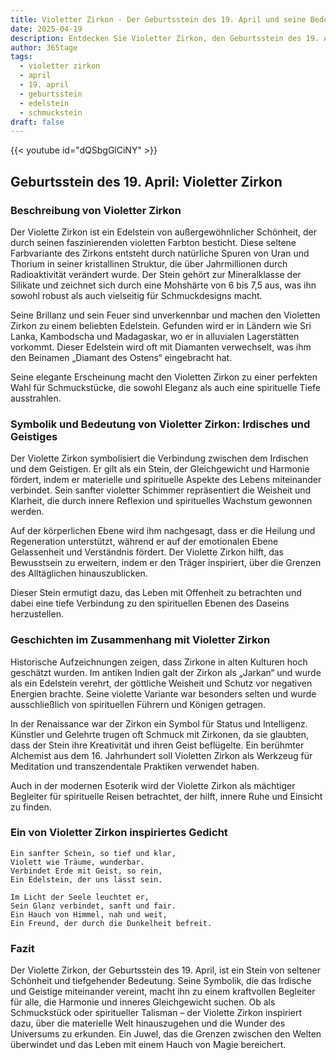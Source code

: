 ```yaml
---
title: Violetter Zirkon - Der Geburtsstein des 19. April und seine Bedeutung
date: 2025-04-19
description: Entdecken Sie Violetter Zirkon, den Geburtsstein des 19. April, der Irdisches und Geistiges symbolisiert. Seine Symbolik und Geschichte werden Sie inspirieren.
author: 365tage
tags:
  - violetter zirkon
  - april
  - 19. april
  - geburtsstein
  - edelstein
  - schmuckstein
draft: false
---
```


{{< youtube id="dQSbgGlCiNY" >}}

## Geburtsstein des 19. April: Violetter Zirkon

### Beschreibung von Violetter Zirkon

Der Violette Zirkon ist ein Edelstein von außergewöhnlicher Schönheit, der durch seinen faszinierenden violetten Farbton besticht. Diese seltene Farbvariante des Zirkons entsteht durch natürliche Spuren von Uran und Thorium in seiner kristallinen Struktur, die über Jahrmillionen durch Radioaktivität verändert wurde. Der Stein gehört zur Mineralklasse der Silikate und zeichnet sich durch eine Mohshärte von 6 bis 7,5 aus, was ihn sowohl robust als auch vielseitig für Schmuckdesigns macht.

Seine Brillanz und sein Feuer sind unverkennbar und machen den Violetten Zirkon zu einem beliebten Edelstein. Gefunden wird er in Ländern wie Sri Lanka, Kambodscha und Madagaskar, wo er in alluvialen Lagerstätten vorkommt. Dieser Edelstein wird oft mit Diamanten verwechselt, was ihm den Beinamen „Diamant des Ostens“ eingebracht hat.

Seine elegante Erscheinung macht den Violetten Zirkon zu einer perfekten Wahl für Schmuckstücke, die sowohl Eleganz als auch eine spirituelle Tiefe ausstrahlen.

### Symbolik und Bedeutung von Violetter Zirkon: Irdisches und Geistiges

Der Violette Zirkon symbolisiert die Verbindung zwischen dem Irdischen und dem Geistigen. Er gilt als ein Stein, der Gleichgewicht und Harmonie fördert, indem er materielle und spirituelle Aspekte des Lebens miteinander verbindet. Sein sanfter violetter Schimmer repräsentiert die Weisheit und Klarheit, die durch innere Reflexion und spirituelles Wachstum gewonnen werden.

Auf der körperlichen Ebene wird ihm nachgesagt, dass er die Heilung und Regeneration unterstützt, während er auf der emotionalen Ebene Gelassenheit und Verständnis fördert. Der Violette Zirkon hilft, das Bewusstsein zu erweitern, indem er den Träger inspiriert, über die Grenzen des Alltäglichen hinauszublicken.

Dieser Stein ermutigt dazu, das Leben mit Offenheit zu betrachten und dabei eine tiefe Verbindung zu den spirituellen Ebenen des Daseins herzustellen.

### Geschichten im Zusammenhang mit Violetter Zirkon

Historische Aufzeichnungen zeigen, dass Zirkone in alten Kulturen hoch geschätzt wurden. Im antiken Indien galt der Zirkon als „Jarkan“ und wurde als ein Edelstein verehrt, der göttliche Weisheit und Schutz vor negativen Energien brachte. Seine violette Variante war besonders selten und wurde ausschließlich von spirituellen Führern und Königen getragen.

In der Renaissance war der Zirkon ein Symbol für Status und Intelligenz. Künstler und Gelehrte trugen oft Schmuck mit Zirkonen, da sie glaubten, dass der Stein ihre Kreativität und ihren Geist beflügelte. Ein berühmter Alchemist aus dem 16. Jahrhundert soll Violetten Zirkon als Werkzeug für Meditation und transzendentale Praktiken verwendet haben.

Auch in der modernen Esoterik wird der Violette Zirkon als mächtiger Begleiter für spirituelle Reisen betrachtet, der hilft, innere Ruhe und Einsicht zu finden.

### Ein von Violetter Zirkon inspiriertes Gedicht

```
Ein sanfter Schein, so tief und klar,  
Violett wie Träume, wunderbar.  
Verbindet Erde mit Geist, so rein,  
Ein Edelstein, der uns lässt sein.  

Im Licht der Seele leuchtet er,  
Sein Glanz verbindet, sanft und fair.  
Ein Hauch von Himmel, nah und weit,  
Ein Freund, der durch die Dunkelheit befreit.  
```

### Fazit

Der Violette Zirkon, der Geburtsstein des 19. April, ist ein Stein von seltener Schönheit und tiefgehender Bedeutung. Seine Symbolik, die das Irdische und Geistige miteinander vereint, macht ihn zu einem kraftvollen Begleiter für alle, die Harmonie und inneres Gleichgewicht suchen. Ob als Schmuckstück oder spiritueller Talisman – der Violette Zirkon inspiriert dazu, über die materielle Welt hinauszugehen und die Wunder des Universums zu erkunden. Ein Juwel, das die Grenzen zwischen den Welten überwindet und das Leben mit einem Hauch von Magie bereichert.